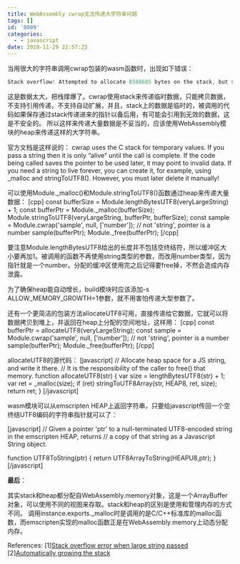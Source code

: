 ```yaml
---
title: WebAssembly cwrap无法传递大字符串问题
tags: []
id: '8089'
categories:
  - - javascript
date: 2018-11-29 22:57:23
---
```



<!-- more -->
当用很大的字符串调用cwrap包装的wasm函数时，出现如下错误：
```js
Stack overflow! Attempted to allocate 8588685 bytes on the stack, but stack has only 5242877 bytes available!
```

这是数据太大，把栈撑爆了。cwrap使用stack来传递临时数据，只能拷贝数据，不支持引用传递，不支持自动扩展，并且，stack上的数据是临时的，被调用的代码如果保存通过stack传递进来的指针以备后用，有可能会引用到无效的数据，这是不安全的。
所以这样来传递大量数据是不妥当的，应该使用WebAssembly模块的heap来传递这样的大字符串。

官方文档是这样说的：
cwrap uses the C stack for temporary values. If you pass a string then it is only “alive” until the call is complete. If the code being called saves the pointer to be used later, it may point to invalid data. If you need a string to live forever, you can create it, for example, using _malloc and stringToUTF8(). However, you must later delete it manually!

可以使用Module._malloc()和Module.stringToUTF8()函数通过heap来传递大量数据：
\[cpp\]
const bufferSize = Module.lengthBytesUTF8(veryLargeString) + 1;
const bufferPtr = Module._malloc(bufferSize);
Module.stringToUTF8(veryLargeString, bufferPtr, bufferSize);
const sample = Module.cwrap('sample', null, \['number'\]); // not 'string', pointer is a number
sample(bufferPtr);
Module._free(bufferPtr);
\[/cpp\]

要注意Module.lengthBytesUTF8给出的长度并不包括空终结符，所以缓冲区大小要再加1。被调用的函数不再使用string类型的参数，而改用number类型，因为指针就是一个number。分配的缓冲区使用完之后记得要free掉，不然会造成内存泄露。

为了确保heap能自动增长，build模块时应该添加-s ALLOW_MEMORY_GROWTH=1参数，就不用害怕传递大型参数了。

还有一个更简洁的包装方法allocateUTF8可用，直接传递给它数据，它就可以将数据拷贝到堆上，并返回在heap上分配的空间地址，这样用：
\[cpp\]
const bufferPtr = allocateUTF8(veryLargeString);
const sample = Module.cwrap('sample', null, \['number'\]); // not 'string', pointer is a number
sample(bufferPtr);
Module._free(bufferPtr);
\[/cpp\]

allocateUTF8的源代码：
\[javascript\]
// Allocate heap space for a JS string, and write it there.
// It is the responsibility of the caller to free() that memory.
function allocateUTF8(str) {
 var size = lengthBytesUTF8(str) + 1;
 var ret = _malloc(size);
 if (ret) stringToUTF8Array(str, HEAP8, ret, size);
 return ret;
}
\[/javascript\]

wasm模块可以从emscripten HEAP上返回字符串，只要给javascript传回一个空终结UTF8编码的字符串指针就可以了：

\[javascript\]
// Given a pointer 'ptr' to a null-terminated UTF8-encoded string in the emscripten HEAP, returns
// a copy of that string as a Javascript String object.

function UTF8ToString(ptr) {
 return UTF8ArrayToString(HEAPU8,ptr);
}
\[/javascript\]

**最后**：

其实stack和heap都分配自WebAssembly.memory对象，这是一个ArrayBuffer对象，可以使用不同的视图来存取。stack和heap的区别是使用和管理内存的方式不同。
调用instance.exports._malloc时是调用的是C/C++标准库的malloc函数，而emscripten实现的malloc函数正是在WebAssembly.memory上动态分配内存。

References:
\[1\][Stack overflow error when large string passed](https://github.com/kripken/emscripten/issues/6860)
\[2\][Automatically growing the stack](https://github.com/kripken/emscripten/issues/4344)